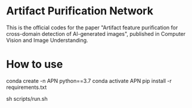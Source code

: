 # Artifact Purification Network
This is the official codes for the paper "Artifact feature purification for cross-domain detection of AI-generated images", published in Computer Vision and Image Understanding.

# How to use
conda create -n APN python==3.7
conda activate APN
pip install -r requirements.txt

sh scripts/run.sh